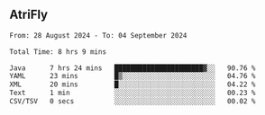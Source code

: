## AtriFly

<!--START_SECTION:waka-->

```txt
From: 28 August 2024 - To: 04 September 2024

Total Time: 8 hrs 9 mins

Java      7 hrs 24 mins   ██████████████████████▓░░   90.76 %
YAML      23 mins         █▒░░░░░░░░░░░░░░░░░░░░░░░   04.76 %
XML       20 mins         █░░░░░░░░░░░░░░░░░░░░░░░░   04.22 %
Text      1 min           ░░░░░░░░░░░░░░░░░░░░░░░░░   00.23 %
CSV/TSV   0 secs          ░░░░░░░░░░░░░░░░░░░░░░░░░   00.02 %
```

<!--END_SECTION:waka-->

